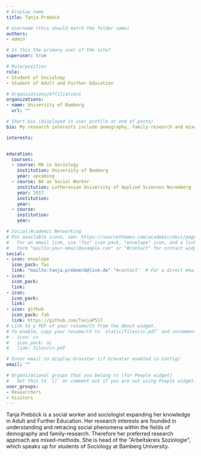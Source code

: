 ```yaml
---
# Display name
title: Tanja Preböck

# Username (this should match the folder name)
authors:
- admin

# Is this the primary user of the site?
superuser: true

# Role/position
role: 
- Student of Sociology
- Student of Adult and Further Education

# Organizations/Affiliations
organizations:
- name: University of Bamberg
  url: ""

# Short bio (displayed in user profile at end of posts)
bio: My research interests include demography, family-research and mixed-methods.

interests:


education:
  courses:
  - course: MA in Sociology
    institution: University of Bamberg
    year: upcoming
  - course: BA as Social Worker
    institution: Lutheranian University of Applied Sciences Nuremberg
    year: 2017
    institution: 
    year: 
  - course: 
    institution: 
    year:

# Social/Academic Networking
# For available icons, see: https://sourcethemes.com/academic/docs/page-builder/#icons
#   For an email link, use "fas" icon pack, "envelope" icon, and a link in the
#   form "mailto:your-email@example.com" or "#contact" for contact widget.
social:
- icon: envelope
  icon_pack: fas
  link: "mailto:tanja.preboeck@live.de" '#contact'  # For a direct email link, use "mailto:test@example.org".
- icon: 
  icon_pack: 
  link: 
- icon: 
  icon_pack: 
  link: 
- icon: github
  icon_pack: fab
  link: https://github.com/TanjaP517
# Link to a PDF of your resume/CV from the About widget.
# To enable, copy your resume/CV to `static/files/cv.pdf` and uncomment the lines below.
# - icon: cv
#   icon_pack: ai
#   link: files/cv.pdf

# Enter email to display Gravatar (if Gravatar enabled in Config)
email: ""

# Organizational groups that you belong to (for People widget)
#   Set this to `[]` or comment out if you are not using People widget.
user_groups:
- Researchers
- Visitors
---
```


Tanja Preböck is a social worker and sociologist expanding her knowledge in Adult and Further Education. Her research interests are founded in understanding and retracing social phenomena within the fields of demography and family-research. Therefore her preferred research approach are mixed-methods. She is head of the "Arbeitskreis Soziologie", which speaks up for students of Sociology at Bamberg University.
